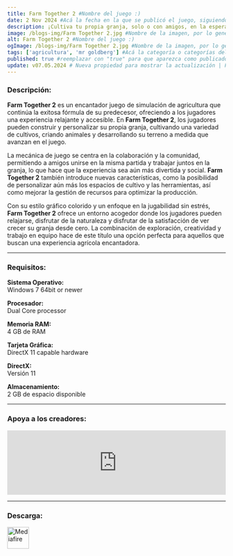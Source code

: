 ```yaml
---
title: Farm Together 2 #Nombre del juego :)
date: 2 Nov 2024 #Acá la fecha en la que se publicó el juego, siguiendo este formato: Dia "30", Mes "Oct", Año "2024" = como debe quedar: 30 Oct 2024
description: ¡Cultiva tu propia granja, solo o con amigos, en la esperada secuela de la confortable y relajante experiencia rural! #Acá una mini descripción del juego
image: /blogs-img/Farm Together 2.jpg #Nombre de la imagen, por lo general es exactamente el mismo nombre que el juego excluyendo lo ":" (Dos puntos)
alt: Farm Together 2 #Nombre del juego :)
ogImage: /blogs-img/Farm Together 2.jpg #Nombre de la imagen, por lo general es exactamente el mismo nombre que el juego excluyendo lo ":" (Dos puntos)
tags: ['agricultura', 'mr goldberg'] #Acá la categoría o categorías del juego, si es más de una se coloca en este formato: ['categoría1', 'categoría2']
published: true #reemplazar con "true" para que aparezca como publicado
update: v07.05.2024 # Nueva propiedad para mostrar la actualización | Formato: v1.0.0
---
```


<!--En VSCode seleccionando una palabra, por ejemplo: "Farm Together 2" y apretando Ctrl+F2 se seleccionan todas las palabras iguales-->

### Descripción:
**Farm Together 2** es un encantador juego de simulación de agricultura que continúa la exitosa fórmula de su predecesor, ofreciendo a los jugadores una experiencia relajante y accesible. En **Farm Together 2**, los jugadores pueden construir y personalizar su propia granja, cultivando una variedad de cultivos, criando animales y desarrollando su terreno a medida que avanzan en el juego. 

La mecánica de juego se centra en la colaboración y la comunidad, permitiendo a amigos unirse en la misma partida y trabajar juntos en la granja, lo que hace que la experiencia sea aún más divertida y social. **Farm Together 2** también introduce nuevas características, como la posibilidad de personalizar aún más los espacios de cultivo y las herramientas, así como mejorar la gestión de recursos para optimizar la producción.

Con su estilo gráfico colorido y un enfoque en la jugabilidad sin estrés, **Farm Together 2** ofrece un entorno acogedor donde los jugadores pueden relajarse, disfrutar de la naturaleza y disfrutar de la satisfacción de ver crecer su granja desde cero. La combinación de exploración, creatividad y trabajo en equipo hace de este título una opción perfecta para aquellos que buscan una experiencia agrícola encantadora.

<!--Prompt para Chat-GPT: Hazme una descripción para el juego "Farm Together 2" y cada que menciones "Farm Together 2" ponlo en negrita -->

---

### Requisitos:
**Sistema Operativo:**  
Windows 7 64bit or newer

**Procesador:**  
Dual Core processor

**Memoria RAM:**  
4 GB de RAM

**Tarjeta Gráfica:**  
DirectX 11 capable hardware

**DirectX:**  
Versión 11

**Almacenamiento:**  
2 GB de espacio disponible

<!--Si falta o sobra un requisito se quita o se agrega manteniendo el mismo formato-->

---

### Apoya a los creadores:
<iframe src="https://store.steampowered.com/widget/2418520/" frameborder="0" style="background-color: transparent; width: 100% !important; aspect-ratio: 646 / 190;"></iframe>

<!--Reemplazar los numeros (AppID) del juego (en este caso 2668510) por el numero (AppID) correspondiente con el juego a publicar-->
<!--El AppID se encuentra en la URL del Juego en Steam-->

---

### Descarga:

[<img src="https://gist.github.com/cxmeel/0dbc95191f239b631c3874f4ccf114e2/raw/download.svg" alt="Mediafire" height="50" />](https://www.mediafire.com/file/fy8ahgnvd2f6y85/Farm_Together_2.zip/file)

<!-- # se debe reemplazar por el link de descarga-->

<!--NOMBRE-DEL-SERVICIO se debe reemplazar por el servicio donde está subido el juego-->